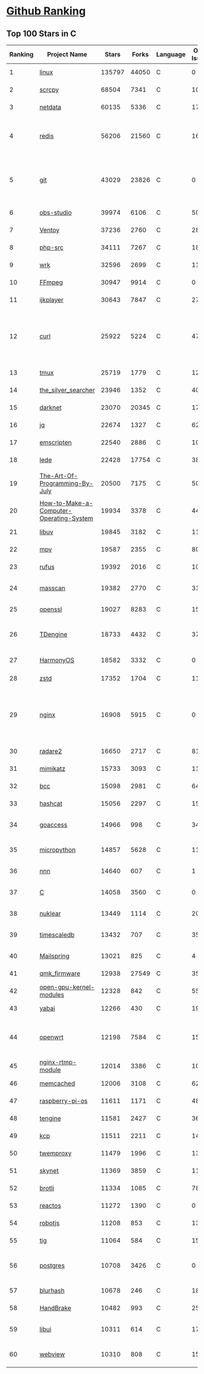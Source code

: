 [Github Ranking](../README.md)
==========

## Top 100 Stars in C

| Ranking | Project Name | Stars | Forks | Language | Open Issues | Description | Last Commit |
| ------- | ------------ | ----- | ----- | -------- | ----------- | ----------- | ----------- |
| 1 | [linux](https://github.com/torvalds/linux) | 135797 | 44050 | C | 0 | Linux kernel source tree | 2022-08-05T01:47:45Z |
| 2 | [scrcpy](https://github.com/Genymobile/scrcpy) | 68504 | 7341 | C | 1058 | Display and control your Android device | 2022-08-03T21:48:16Z |
| 3 | [netdata](https://github.com/netdata/netdata) | 60135 | 5336 | C | 173 | Real-time performance monitoring, done right! https://www.netdata.cloud | 2022-08-05T00:19:51Z |
| 4 | [redis](https://github.com/redis/redis) | 56206 | 21560 | C | 1675 | Redis is an in-memory database that persists on disk. The data model is key-value, but many different kind of values are supported: Strings, Lists, Sets, Sorted Sets, Hashes, Streams, HyperLogLogs, Bitmaps. | 2022-08-04T10:01:45Z |
| 5 | [git](https://github.com/git/git) | 43029 | 23826 | C | 0 | Git Source Code Mirror - This is a publish-only repository but pull requests can be turned into patches to the mailing list via GitGitGadget (https://gitgitgadget.github.io/). Please follow Documentation/SubmittingPatches procedure for any of your improvements. | 2022-08-04T23:52:56Z |
| 6 | [obs-studio](https://github.com/obsproject/obs-studio) | 39974 | 6106 | C | 508 | OBS Studio - Free and open source software for live streaming and screen recording | 2022-08-05T01:48:01Z |
| 7 | [Ventoy](https://github.com/ventoy/Ventoy) | 37236 | 2760 | C | 285 | A new bootable USB solution. | 2022-07-29T05:54:28Z |
| 8 | [php-src](https://github.com/php/php-src) | 34111 | 7267 | C | 182 | The PHP Interpreter | 2022-08-04T22:19:35Z |
| 9 | [wrk](https://github.com/wg/wrk) | 32596 | 2699 | C | 116 | Modern HTTP benchmarking tool | 2022-06-09T02:23:28Z |
| 10 | [FFmpeg](https://github.com/FFmpeg/FFmpeg) | 30947 | 9914 | C | 0 | Mirror of https://git.ffmpeg.org/ffmpeg.git | 2022-08-05T03:00:41Z |
| 11 | [ijkplayer](https://github.com/bilibili/ijkplayer) | 30643 | 7847 | C | 2700 | Android/iOS video player based on FFmpeg n3.4, with MediaCodec, VideoToolbox support. | 2022-07-22T01:31:43Z |
| 12 | [curl](https://github.com/curl/curl) | 25922 | 5224 | C | 47 | A command line tool and library for transferring data with URL syntax, supporting DICT, FILE, FTP, FTPS, GOPHER, GOPHERS, HTTP, HTTPS, IMAP, IMAPS, LDAP, LDAPS, MQTT, POP3, POP3S, RTMP, RTMPS, RTSP, SCP, SFTP, SMB, SMBS, SMTP, SMTPS, TELNET and TFTP. libcurl offers a myriad of powerful features | 2022-08-04T20:48:03Z |
| 13 | [tmux](https://github.com/tmux/tmux) | 25719 | 1779 | C | 12 | tmux source code | 2022-08-04T15:03:30Z |
| 14 | [the_silver_searcher](https://github.com/ggreer/the_silver_searcher) | 23946 | 1352 | C | 405 | A code-searching tool similar to ack, but faster. | 2022-07-19T21:53:18Z |
| 15 | [darknet](https://github.com/pjreddie/darknet) | 23070 | 20345 | C | 1766 | Convolutional Neural Networks | 2022-07-17T21:26:43Z |
| 16 | [jq](https://github.com/stedolan/jq) | 22674 | 1327 | C | 629 | Command-line JSON processor | 2022-07-06T20:01:36Z |
| 17 | [emscripten](https://github.com/emscripten-core/emscripten) | 22540 | 2886 | C | 1056 | Emscripten: An LLVM-to-WebAssembly Compiler | 2022-08-05T01:54:19Z |
| 18 | [lede](https://github.com/coolsnowwolf/lede) | 22428 | 17754 | C | 389 | Lean's OpenWrt source | 2022-08-05T00:53:49Z |
| 19 | [The-Art-Of-Programming-By-July](https://github.com/julycoding/The-Art-Of-Programming-By-July) | 20500 | 7175 | C | 50 | 本项目曾冲到全球第一，干货集锦见本页面最底部，另完整精致的纸质版《编程之法：面试和算法心得》已在京东/当当上销售 | 2021-07-03T07:47:32Z |
| 20 | [How-to-Make-a-Computer-Operating-System](https://github.com/SamyPesse/How-to-Make-a-Computer-Operating-System) | 19934 | 3378 | C | 44 | How to Make a Computer Operating System in C++ | 2021-12-16T09:10:55Z |
| 21 | [libuv](https://github.com/libuv/libuv) | 19845 | 3182 | C | 113 | Cross-platform asynchronous I/O | 2022-08-03T19:43:43Z |
| 22 | [mpv](https://github.com/mpv-player/mpv) | 19587 | 2355 | C | 802 | 🎥 Command line video player | 2022-08-04T23:36:06Z |
| 23 | [rufus](https://github.com/pbatard/rufus) | 19392 | 2016 | C | 10 | The Reliable USB Formatting Utility | 2022-08-04T09:50:55Z |
| 24 | [masscan](https://github.com/robertdavidgraham/masscan) | 19382 | 2770 | C | 318 | TCP port scanner, spews SYN packets asynchronously, scanning entire Internet in under 5 minutes. | 2022-07-19T12:37:21Z |
| 25 | [openssl](https://github.com/openssl/openssl) | 19027 | 8283 | C | 1586 | TLS/SSL and crypto library | 2022-08-04T14:27:14Z |
| 26 | [TDengine](https://github.com/taosdata/TDengine) | 18733 | 4432 | C | 370 | An open-source time-series database with high-performance, scalability and SQL support. It can be widely used in IoT, Connected Vehicles, DevOps, Energy, Finance and other fields. | 2022-08-05T02:36:45Z |
| 27 | [HarmonyOS](https://github.com/Awesome-HarmonyOS/HarmonyOS) | 18582 | 3332 | C | 0 | A curated list of awesome things related to HarmonyOS. 华为鸿蒙操作系统。 | 2022-07-07T01:24:35Z |
| 28 | [zstd](https://github.com/facebook/zstd) | 17352 | 1704 | C | 112 | Zstandard - Fast real-time compression algorithm | 2022-08-05T00:15:59Z |
| 29 | [nginx](https://github.com/nginx/nginx) | 16908 | 5915 | C | 0 | An official read-only mirror of http://hg.nginx.org/nginx/ which is updated hourly. Pull requests on GitHub cannot be accepted and will be automatically closed. The proper way to submit changes to nginx is via the nginx development mailing list, see http://nginx.org/en/docs/contributing_changes.html | 2022-07-19T14:26:31Z |
| 30 | [radare2](https://github.com/radareorg/radare2) | 16650 | 2717 | C | 814 | UNIX-like reverse engineering framework and command-line toolset | 2022-08-04T18:07:31Z |
| 31 | [mimikatz](https://github.com/gentilkiwi/mimikatz) | 15733 | 3093 | C | 118 | A little tool to play with Windows security | 2022-07-29T19:34:40Z |
| 32 | [bcc](https://github.com/iovisor/bcc) | 15098 | 2981 | C | 647 | BCC - Tools for BPF-based Linux IO analysis, networking, monitoring, and more | 2022-08-04T11:33:26Z |
| 33 | [hashcat](https://github.com/hashcat/hashcat) | 15056 | 2297 | C | 158 | World's fastest and most advanced password recovery utility | 2022-08-04T07:41:01Z |
| 34 | [goaccess](https://github.com/allinurl/goaccess) | 14966 | 998 | C | 342 | GoAccess is a real-time web log analyzer and interactive viewer that runs in a terminal in *nix systems or through your browser. | 2022-08-04T20:01:00Z |
| 35 | [micropython](https://github.com/micropython/micropython) | 14857 | 5628 | C | 1136 | MicroPython - a lean and efficient Python implementation for microcontrollers and constrained systems | 2022-08-05T01:44:52Z |
| 36 | [nnn](https://github.com/jarun/nnn) | 14640 | 607 | C | 1 | n³ The unorthodox terminal file manager | 2022-08-05T00:16:49Z |
| 37 | [C](https://github.com/TheAlgorithms/C) | 14058 | 3560 | C | 0 | Collection of various algorithms in mathematics, machine learning, computer science, physics, etc implemented in C for educational purposes. | 2022-07-07T03:54:02Z |
| 38 | [nuklear](https://github.com/vurtun/nuklear) | 13449 | 1114 | C | 207 | A single-header ANSI C gui library | 2020-01-03T21:36:41Z |
| 39 | [timescaledb](https://github.com/timescale/timescaledb) | 13432 | 707 | C | 352 | An open-source time-series SQL database optimized for fast ingest and complex queries.  Packaged as a PostgreSQL extension. | 2022-08-04T19:37:23Z |
| 40 | [Mailspring](https://github.com/Foundry376/Mailspring) | 13021 | 825 | C | 4 | :love_letter: A beautiful, fast and fully open source mail client for Mac, Windows and Linux. | 2022-07-28T16:24:05Z |
| 41 | [qmk_firmware](https://github.com/qmk/qmk_firmware) | 12938 | 27549 | C | 358 | Open-source keyboard firmware for Atmel AVR and Arm USB families | 2022-08-05T00:30:55Z |
| 42 | [open-gpu-kernel-modules](https://github.com/NVIDIA/open-gpu-kernel-modules) | 12328 | 842 | C | 55 | NVIDIA Linux open GPU kernel module source | 2022-08-04T11:06:59Z |
| 43 | [yabai](https://github.com/koekeishiya/yabai) | 12266 | 430 | C | 199 | A tiling window manager for macOS based on binary space partitioning | 2022-07-25T16:17:07Z |
| 44 | [openwrt](https://github.com/openwrt/openwrt) | 12198 | 7584 | C | 1547 | This repository is a mirror of https://git.openwrt.org/openwrt/openwrt.git It is for reference only and is not active for check-ins.  We will continue to accept Pull Requests here. They will be merged via staging trees then into openwrt.git. | 2022-08-04T22:19:03Z |
| 45 | [nginx-rtmp-module](https://github.com/arut/nginx-rtmp-module) | 12014 | 3386 | C | 1002 | NGINX-based Media Streaming Server | 2022-06-21T08:56:37Z |
| 46 | [memcached](https://github.com/memcached/memcached) | 12006 | 3108 | C | 62 | memcached development tree | 2022-08-04T03:42:01Z |
| 47 | [raspberry-pi-os](https://github.com/s-matyukevich/raspberry-pi-os) | 11611 | 1171 | C | 48 | Learning operating system development using Linux kernel and Raspberry Pi | 2022-02-16T17:29:18Z |
| 48 | [tengine](https://github.com/alibaba/tengine) | 11581 | 2427 | C | 363 | A distribution of Nginx with some advanced features | 2022-05-12T09:57:41Z |
| 49 | [kcp](https://github.com/skywind3000/kcp) | 11511 | 2211 | C | 144 | :zap: KCP - A Fast and Reliable ARQ Protocol | 2022-07-02T14:25:59Z |
| 50 | [twemproxy](https://github.com/twitter/twemproxy) | 11479 | 1996 | C | 139 | A fast, light-weight proxy for memcached and redis | 2022-05-04T19:04:00Z |
| 51 | [skynet](https://github.com/cloudwu/skynet) | 11369 | 3859 | C | 11 | A lightweight online game framework | 2022-08-05T02:02:12Z |
| 52 | [brotli](https://github.com/google/brotli) | 11334 | 1085 | C | 78 | Brotli compression format | 2022-05-24T13:03:52Z |
| 53 | [reactos](https://github.com/reactos/reactos) | 11272 | 1390 | C | 0 | A free Windows-compatible Operating System | 2022-08-04T15:27:49Z |
| 54 | [robotjs](https://github.com/octalmage/robotjs) | 11208 | 853 | C | 134 | Node.js Desktop Automation.  | 2022-07-27T10:00:21Z |
| 55 | [tig](https://github.com/jonas/tig) | 11064 | 584 | C | 159 | Text-mode interface for git | 2022-07-21T12:10:48Z |
| 56 | [postgres](https://github.com/postgres/postgres) | 10708 | 3426 | C | 0 | Mirror of the official PostgreSQL GIT repository. Note that this is just a *mirror* - we don't work with pull requests on github. To contribute, please see https://wiki.postgresql.org/wiki/Submitting_a_Patch | 2022-08-05T02:05:42Z |
| 57 | [blurhash](https://github.com/woltapp/blurhash) | 10678 | 246 | C | 18 | A very compact representation of a placeholder for an image. | 2022-07-21T07:27:16Z |
| 58 | [HandBrake](https://github.com/HandBrake/HandBrake) | 10482 | 993 | C | 250 | HandBrake's main development repository  | 2022-08-03T17:51:32Z |
| 59 | [libui](https://github.com/andlabs/libui) | 10311 | 614 | C | 173 | Simple and portable (but not inflexible) GUI library in C that uses the native GUI technologies of each platform it supports. | 2022-07-30T22:52:58Z |
| 60 | [webview](https://github.com/webview/webview) | 10310 | 808 | C | 157 | Tiny cross-platform webview library for C/C++/Golang. Uses WebKit (Gtk/Cocoa) and Edge (Windows) | 2022-07-29T13:17:35Z |

